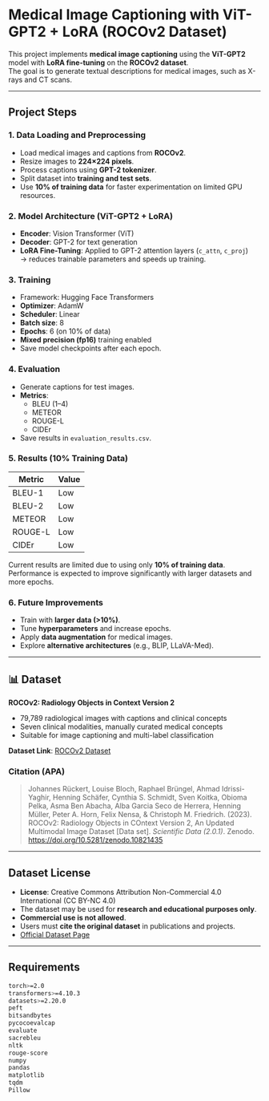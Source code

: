 # Medical Image Captioning with ViT-GPT2 + LoRA (ROCOv2 Dataset)

This project implements **medical image captioning** using the **ViT-GPT2** model with **LoRA fine-tuning** on the **ROCOv2 dataset**.  
The goal is to generate textual descriptions for medical images, such as X-rays and CT scans.

---

##  Project Steps

### 1. Data Loading and Preprocessing
- Load medical images and captions from **ROCOv2**.
- Resize images to **224×224 pixels**.
- Process captions using **GPT-2 tokenizer**.
- Split dataset into **training and test sets**.
- Use **10% of training data** for faster experimentation on limited GPU resources.

### 2. Model Architecture (ViT-GPT2 + LoRA)
- **Encoder**: Vision Transformer (ViT)
- **Decoder**: GPT-2 for text generation
- **LoRA Fine-Tuning**: Applied to GPT-2 attention layers (`c_attn`, `c_proj`)  
  → reduces trainable parameters and speeds up training.

### 3. Training
- Framework:  Hugging Face Transformers
- **Optimizer**: AdamW  
- **Scheduler**: Linear  
- **Batch size**: 8  
- **Epochs**: 6 (on 10% of data)  
- **Mixed precision (fp16)** training enabled  
- Save model checkpoints after each epoch.

### 4. Evaluation
- Generate captions for test images.
- **Metrics**:
  - BLEU (1–4)
  - METEOR
  - ROUGE-L
  - CIDEr
- Save results in `evaluation_results.csv`.

### 5. Results (10% Training Data)

| Metric   | Value  |
|----------|--------|
| BLEU-1   | Low    |
| BLEU-2   | Low    |
| METEOR   | Low    |
| ROUGE-L  | Low    |
| CIDEr    | Low    |

 Current results are limited due to using only **10% of training data**.  
Performance is expected to improve significantly with larger datasets and more epochs.

### 6. Future Improvements
- Train with **larger data (>10%)**.
- Tune **hyperparameters** and increase epochs.
- Apply **data augmentation** for medical images.
- Explore **alternative architectures** (e.g., BLIP, LLaVA-Med).

---

## 📊 Dataset
**ROCOv2: Radiology Objects in Context Version 2**  
- 79,789 radiological images with captions and clinical concepts  
- Seven clinical modalities, manually curated medical concepts  
- Suitable for image captioning and multi-label classification  

 **Dataset Link**: [ROCOv2 Dataset](https://zenodo.org/records/10821435)

###  Citation (APA)
> Johannes Rückert, Louise Bloch, Raphael Brüngel, Ahmad Idrissi-Yaghir, Henning Schäfer, Cynthia S. Schmidt, Sven Koitka, Obioma Pelka, Asma Ben Abacha, Alba Garcia Seco de Herrera, Henning Müller, Peter A. Horn, Felix Nensa, & Christoph M. Friedrich. (2023). ROCOv2: Radiology Objects in COntext Version 2, An Updated Multimodal Image Dataset [Data set]. *Scientific Data (2.0.1)*. Zenodo. https://doi.org/10.5281/zenodo.10821435

---

##  Dataset License
- **License**: Creative Commons Attribution Non-Commercial 4.0 International (CC BY-NC 4.0)  
- The dataset may be used for **research and educational purposes only**.  
- **Commercial use is not allowed**.  
- Users must **cite the original dataset** in publications and projects.  
- [Official Dataset Page](https://zenodo.org/records/10821435)

---

##  Requirements
```bash
torch>=2.0
transformers>=4.10.3
datasets>=2.20.0
peft
bitsandbytes
pycocoevalcap
evaluate
sacrebleu
nltk
rouge-score
numpy
pandas
matplotlib
tqdm
Pillow

